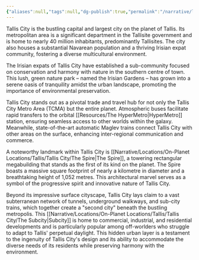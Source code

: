 ```yaml
---
{"aliases":null,"tags":null,"dg-publish":true,"permalink":"/narrative/locations/on-planet-locations/tallis/tallis-city/tallis-city/","dgPassFrontmatter":true}
---
```


Tallis City is the bustling capital and largest city on the planet of Tallis. Its metropolitan area is a significant department in the Tallisite government and is home to nearly 40 million inhabitants, predominantly Tallisites. The city also houses a substantial Navarean population and a thriving Irisian expat community, fostering a diverse multicultural environment.

The Irisian expats of Tallis City have established a sub-community focused on conservation and harmony with nature in the southern centre of town. This lush, green nature park – named the Irisian Gardens – has grown into a serene oasis of tranquility amidst the urban landscape, promoting the importance of environmental preservation.

Tallis City stands out as a pivotal trade and travel hub for not only the Tallis City Metro Area (TCMA) but the entire planet. Atmospheric buses facilitate rapid transfers to the orbital [[Resources/The HyperMetro\|HyperMetro]] station, ensuring seamless access to other worlds within the galaxy. Meanwhile, state-of-the-art automatic Maglev trains connect Tallis City with other areas on the surface, enhancing inter-regional communication and commerce.

A noteworthy landmark within Tallis City is [[Narrative/Locations/On-Planet Locations/Tallis/Tallis City/The Spire\|The Spire]], a towering rectangular megabuilding that stands as the first of its kind on the planet. The Spire boasts a massive square footprint of nearly a kilometre in diameter and a breathtaking height of 1,052 metres. This architectural marvel serves as a symbol of the progressive spirit and innovative nature of Tallis City.

Beyond its impressive surface cityscape, Tallis City lays claim to a vast subterranean network of tunnels, underground walkways, and sub-city trains, which together create a "second city" beneath the bustling metropolis. This [[Narrative/Locations/On-Planet Locations/Tallis/Tallis City/The Subcity\|Subcity]] is home to commercial, industrial, and residential developments and is particularly popular among off-worlders who struggle to adapt to Tallis' perpetual daylight. This hidden urban layer is a testament to the ingenuity of Tallis City's design and its ability to accommodate the diverse needs of its residents while preserving harmony with the environment.